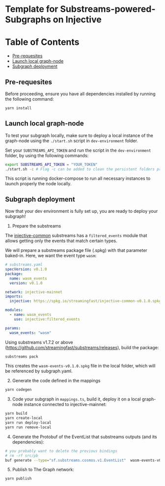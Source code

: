 # Template for Substreams-powered-Subgraphs on Injective

# Table of Contents
- [Pre-requesites](#pre-requesites)
- [Launch local graph-node](#launch-local-graph-node)
- [Subgraph deployment](#subgraph-deployment)

## Pre-requesites 
Before proceeding, ensure you have all dependencies installed by running the following command:
```bash
yarn install 
```
## Launch local graph-node
To test your subgraph locally, make sure to deploy a local instance of the graph-node using the `./start.sh` script in `dev-environment` folder. 

Set your `SUBSTREAMS_API_TOKEN` and run the script in the `dev-environment` folder, by using the following commands: 

```bash
export SUBSTREAMS_API_TOKEN = "YOUR_TOKEN"
./start.sh -c # Flag -c can be added to clean the persistent folders prior running Postgres, IPFS and any similar required services
```
This script is running docker-compose to run all necessary instances to launch properly the node locally.


## Subgraph deployment
Now that your dev environment is fully set up, you are ready to deploy your subgraph!

1. Prepare the substreams

The [injective-common](https://substreams.dev/streamingfast/injective-common/v0.1.0) substreams has a `filtered_events` module that allows getting only the events that match certain types.

We will prepare a substreams package file (.spkg) with that parameter baked-in. Here, we want the event type `wasm`:

```yaml
# substreams.yaml
specVersion: v0.1.0
package:
  name: wasm_events
  version: v0.1.0

network: injective-mainnet
imports:
  injective: https://spkg.io/streamingfast/injective-common-v0.1.0.spkg

modules:
  - name: wasm_events
    use: injective:filtered_events

params:
  wasm_events: "wasm"
```

Using substreams v1.7.2 or above (https://github.com/streamingfast/substreams/releases), build the package:

```bash
substreams pack
```

This creates the `wasm-events-v0.1.0.spkg` file in the local folder, which will be referenced by subgraph.yaml.


2. Generate the code defined in the mappings

```bash
yarn codegen
```

3. Code your subgraph in `mappings.ts`, build it, deploy it on a local graph-node instance connected to injective-mainnet:

```bash
yarn build
yarn create-local
yarn run deploy-local
yarn run remove-local
```

4. Generate the Protobuf of the EventList that substreams outputs (and its dependencies):

```bash
# you probably want to delete the previous bindings
# rm -rf src/pb
buf generate --type="sf.substreams.cosmos.v1.EventList"  wasm-events-v0.1.0.spkg#format=bin
```

5. Publish to The Graph network:

```bash
yarn publish
```

